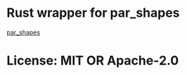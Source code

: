 # Rust wrapper for par_shapes

[par_shapes](https://prideout.net/shapes)

# License: MIT OR Apache-2.0